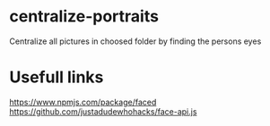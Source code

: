 # centralize-portraits
 Centralize all pictures in choosed folder by finding the persons eyes<br>

 # Usefull links
 https://www.npmjs.com/package/faced <br>
 https://github.com/justadudewhohacks/face-api.js <br>
